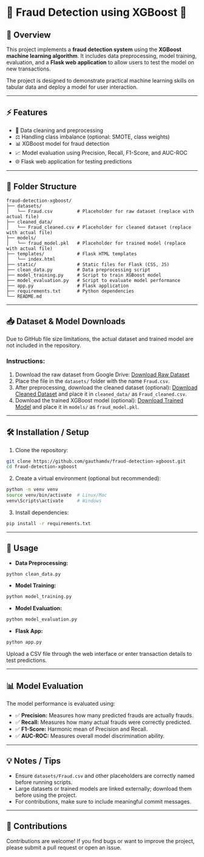 # 🚨 Fraud Detection using XGBoost 🚨

## 🌟 Overview

This project implements a **fraud detection system** using the **XGBoost machine learning algorithm**. It includes data preprocessing, model training, evaluation, and a **Flask web application** to allow users to test the model on new transactions.

The project is designed to demonstrate practical machine learning skills on tabular data and deploy a model for user interaction.

---

## ⚡ Features

* 🧹 Data cleaning and preprocessing
* ⚖️ Handling class imbalance (optional: SMOTE, class weights)
* 📊 XGBoost model for fraud detection
* 📈 Model evaluation using Precision, Recall, F1-Score, and AUC-ROC
* 🌐 Flask web application for testing predictions

---

## 📁 Folder Structure

```
fraud-detection-xgboost/
├── datasets/
│   └── Fraud.csv         # Placeholder for raw dataset (replace with actual file)
├── cleaned_data/
│   └── Fraud_cleaned.csv # Placeholder for cleaned dataset (replace with actual file)
├── models/
│   └── fraud_model.pkl   # Placeholder for trained model (replace with actual file)
├── templates/            # Flask HTML templates
│   └── index.html
├── static/               # Static files for Flask (CSS, JS)
├── clean_data.py         # Data preprocessing script
├── model_training.py     # Script to train XGBoost model
├── model_evaluation.py   # Script to evaluate model performance
├── app.py                # Flask application
├── requirements.txt      # Python dependencies
└── README.md
```

---

## 📥 Dataset & Model Downloads

Due to GitHub file size limitations, the actual dataset and trained model are not included in the repository.

### Instructions:

1. Download the raw dataset from Google Drive: [Download Raw Dataset](YOUR_RAW_DATASET_LINK)
2. Place the file in the `datasets/` folder with the name `Fraud.csv`.
3. After preprocessing, download the cleaned dataset (optional): [Download Cleaned Dataset](YOUR_CLEANED_DATASET_LINK) and place it in `cleaned_data/` as `Fraud_cleaned.csv`.
4. Download the trained XGBoost model (optional): [Download Trained Model](YOUR_MODEL_LINK) and place it in `models/` as `fraud_model.pkl`.

---

## 🛠 Installation / Setup

1. Clone the repository:

```bash
git clone https://github.com/gauthamdv/fraud-detection-xgboost.git
cd fraud-detection-xgboost
```

2. Create a virtual environment (optional but recommended):

```bash
python -m venv venv
source venv/bin/activate  # Linux/Mac
venv\Scripts\activate     # Windows
```

3. Install dependencies:

```bash
pip install -r requirements.txt
```

---

## 🚀 Usage

* **Data Preprocessing:**

```bash
python clean_data.py
```

* **Model Training:**

```bash
python model_training.py
```

* **Model Evaluation:**

```bash
python model_evaluation.py
```

* **Flask App:**

```bash
python app.py
```

Upload a CSV file through the web interface or enter transaction details to test predictions.

---

## 📊 Model Evaluation

The model performance is evaluated using:

* ✅ **Precision:** Measures how many predicted frauds are actually frauds.
* ✅ **Recall:** Measures how many actual frauds were correctly predicted.
* ✅ **F1-Score:** Harmonic mean of Precision and Recall.
* ✅ **AUC-ROC:** Measures overall model discrimination ability.

---

## 💡 Notes / Tips

* Ensure `datasets/Fraud.csv` and other placeholders are correctly named before running scripts.
* Large datasets or trained models are linked externally; download them before using the project.
* For contributions, make sure to include meaningful commit messages.

---

## 🤝 Contributions

Contributions are welcome! If you find bugs or want to improve the project, please submit a pull request or open an issue.
